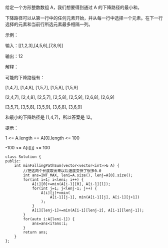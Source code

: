 给定一个方形整数数组 A，我们想要得到通过 A 的下降路径的最小和。

下降路径可以从第一行中的任何元素开始，并从每一行中选择一个元素。在下一行选择的元素和当前行所选元素最多相隔一列。

示例：

输入：[[1,2,3],[4,5,6],[7,8,9]]

输出：12

解释：

可能的下降路径有：

[1,4,7], [1,4,8], [1,5,7], [1,5,8], [1,5,9]

[2,4,7], [2,4,8], [2,5,7], [2,5,8], [2,5,9], [2,6,8], [2,6,9]

[3,5,7], [3,5,8], [3,5,9], [3,6,8], [3,6,9]

和最小的下降路径是 [1,4,7]，所以答案是 12。
 
提示：

1 <= A.length == A[0].length <= 100

-100 <= A[i][j] <= 100
```
class Solution {
public:
    int minFallingPathSum(vector<vector<int>>& A) {
        //把这两个长度取出来以后速度变快了很多0.0
        int ans=INT_MAX, leni=A.size(), lenj=A[0].size();
        for(int i=1; i<leni; i++) {
            A[i][0]+=min(A[i-1][0], A[i-1][1]);
            for(int j=1; j<lenj-1; j++) {
                A[i][j]+=min(
                    A[i-1][j-1], min(A[i-1][j], A[i-1][j+1])
                );
            }
            A[i][lenj-1]+=min(A[i-1][lenj-2], A[i-1][lenj-1]);
        }
        for(auto i:A[leni-1]) {
            ans=ans<i?ans:i;
        }
        return ans;
    }
};
```